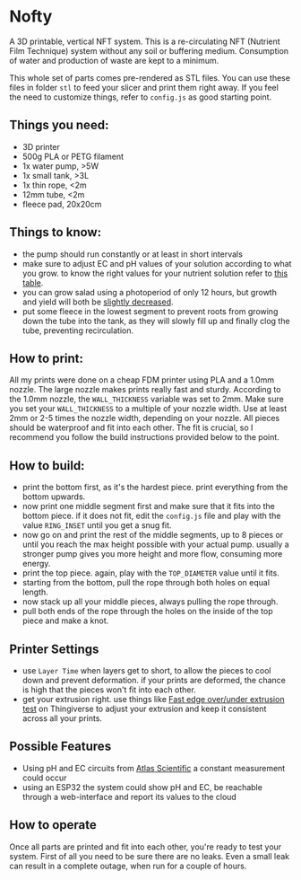 # Nofty
A 3D printable, vertical NFT system. This is a re-circulating NFT (Nutrient Film Technique) system without any soil or buffering medium. Consumption of water and production of waste are kept to a minimum.

This whole set of parts comes pre-rendered as STL files. You can use these files in folder `stl` to feed your slicer and print them right away. If you feel the need to customize things, refer to `config.js` as good starting point.

## Things you need:
- 3D printer
- 500g PLA or PETG filament
- 1x water pump, >5W
- 1x small tank, >3L
- 1x thin rope, <2m
- 12mm tube, <2m
- fleece pad, 20x20cm

## Things to know:
- the pump should run constantly or at least in short intervals
- make sure to adjust EC and pH values of your solution according to what you grow. to know the right values for your nutrient solution refer to [this table](http://www.homehydrosystems.com/ph_tds_ppm/ph_vegetables_page.html).
- you can grow salad using a photoperiod of only 12 hours, but growth and yield
  will both be [slightly decreased](https://gpnmag.com/news/use-a-high-yield-photoperiod-to-increase-lettuce-production-by-40-percent/). 
- put some fleece in the lowest segment to prevent roots from growing down the tube into the tank, as they will slowly fill up and finally clog the tube, preventing recirculation.

## How to print:
All my prints were done on a cheap FDM printer using PLA and a 1.0mm nozzle. The large nozzle makes prints really fast and sturdy. According to the 1.0mm nozzle, the `WALL_THICKNESS` variable was set to 2mm. Make sure you set your `WALL_THICKNESS` to a multiple of your nozzle width. Use at least 2mm or 2-5 times the nozzle width, depending on your nozzle. All pieces should be waterproof and fit into each other. The fit is crucial, so I recommend you follow the build instructions provided below to the point.


## How to build:
- print the bottom first, as it's the hardest piece. print everything from the bottom upwards.
- now print one middle segment first and make sure that it fits into the bottom piece. if it does not fit, edit the `config.js` file and play with the value `RING_INSET` until you get a snug fit.
- now go on and print the rest of the middle segments, up to 8 pieces or until you reach the max height possible with your actual pump. usually a stronger pump gives you more height and more flow, consuming more energy. 
- print the top piece. again, play with the `TOP_DIAMETER` value until it fits.
- starting from the bottom, pull the rope through both holes on equal length.
- now stack up all your middle pieces, always pulling the rope through.
- pull both ends of the rope through the holes on the inside of the top piece and make a knot.

## Printer Settings
- use `Layer Time` when layers get to short, to allow the pieces to cool down
  and prevent deformation. if your prints are deformed, the chance is high that
  the pieces won't fit into each other.
- get your extrusion right. use things like [Fast edge over/under extrusion test](https://www.thingiverse.com/thing:1622868)
  on Thingiverse to adjust your extrusion and keep it consistent across all
  your prints.

## Possible Features
- Using pH and EC circuits from [Atlas Scientific](https://www.atlas-scientific.com/product_pages/circuits/ezo_ph.html) a constant measurement could occur
- using an ESP32 the system could show pH and EC, be reachable through a web-interface 
  and report its values to the cloud

## How to operate
Once all parts are printed and fit into each other, you're ready to test your system. First of all you need to be sure there are no leaks. Even a small leak can result in a complete outage, when run for a couple of hours.
